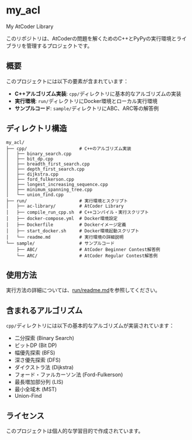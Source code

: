 # my_acl
My AtCoder Library

このリポジトリは、AtCoderの問題を解くためのC++とPyPyの実行環境とライブラリを管理するプロジェクトです。

## 概要

このプロジェクトには以下の要素が含まれています：

- **C++アルゴリズム実装**: `cpp/`ディレクトリに基本的なアルゴリズムの実装
- **実行環境**: `run/`ディレクトリにDocker環境とローカル実行環境
- **サンプルコード**: `sample/`ディレクトリにABC、ARC等の解答例

## ディレクトリ構造

```
my_acl/
├── cpp/                    # C++のアルゴリズム実装
│   ├── binary_search.cpp
│   ├── bit_dp.cpp
│   ├── breadth_first_search.cpp
│   ├── depth_first_search.cpp
│   ├── dijkstra.cpp
│   ├── ford_fulkerson.cpp
│   ├── longest_increasing_sequence.cpp
│   ├── minimum_spanning_tree.cpp
│   └── union_find.cpp
├── run/                    # 実行環境とスクリプト
│   ├── ac-library/         # AtCoder Library
│   ├── compile_run_cpp.sh  # C++コンパイル・実行スクリプト
│   ├── docker-compose.yml  # Docker環境設定
│   ├── Dockerfile          # Dockerイメージ定義
│   ├── start_docker.sh     # Docker環境起動スクリプト
│   └── readme.md           # 実行環境の詳細説明
└── sample/                 # サンプルコード
    ├── ABC/                # AtCoder Beginner Contest解答例
    └── ARC/                # AtCoder Regular Contest解答例
```

## 使用方法

実行方法の詳細については、[run/readme.md](run/readme.md)を参照してください。

## 含まれるアルゴリズム

`cpp/`ディレクトリには以下の基本的なアルゴリズムが実装されています：

- 二分探索 (Binary Search)
- ビットDP (Bit DP)
- 幅優先探索 (BFS)
- 深さ優先探索 (DFS)
- ダイクストラ法 (Dijkstra)
- フォード・ファルカーソン法 (Ford-Fulkerson)
- 最長増加部分列 (LIS)
- 最小全域木 (MST)
- Union-Find

## ライセンス

このプロジェクトは個人的な学習目的で作成されています。
